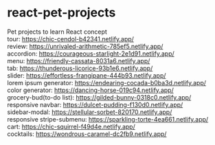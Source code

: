 # react-pet-projects
Pet projects to learn React concept <br />
tour: https://chic-cendol-b42341.netlify.app/ <br />
review: https://unrivaled-arithmetic-785ef5.netlify.app/ <br />
accordion: https://courageous-starlight-2e1d91.netlify.app/ <br />
menu: https://friendly-cassata-8031a6.netlify.app/ <br />
tab: https://thunderous-licorice-93b1e6.netlify.app/ <br />
slider: https://effortless-frangipane-444b93.netlify.app/ <br />
lorem ipsum generator: https://endearing-cocada-b0ba3d.netlify.app/ <br />
color generator: https://dancing-horse-019c94.netlify.app/ <br />
grocery-bud(to-do list): https://gilded-bunny-0318c0.netlify.app/ <br />
responsive navbar: https://dulcet-pudding-f130d0.netlify.app/ <br />
sidebar-modal: https://stellular-sorbet-820170.netlify.app/ <br />
responsive stripe-submenu: https://sparkling-torte-4ea661.netlify.app/ <br />
cart: https://chic-squirrel-f49d4e.netlify.app/ <br />
cocktails: https://wondrous-caramel-dc2fb9.netlify.app/ <br />
